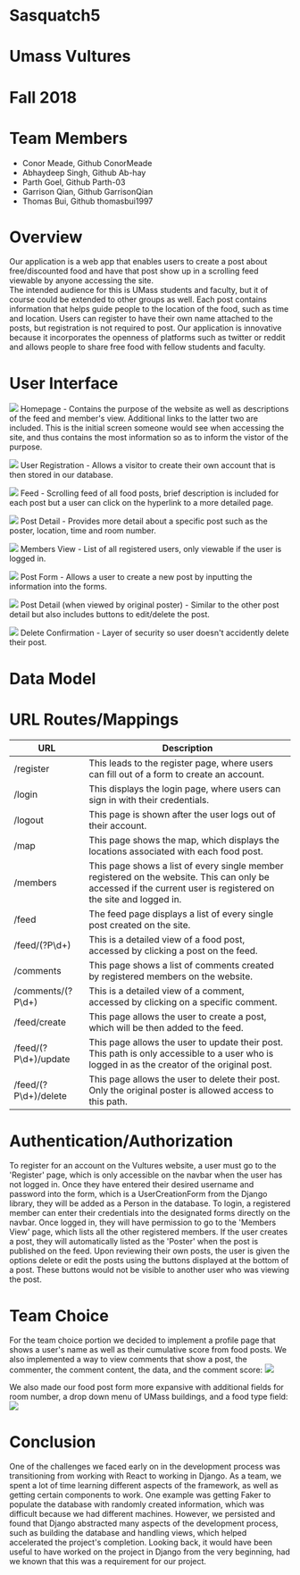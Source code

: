 # Sasquatch5

# Umass Vultures

# Fall 2018

# Team Members

* Conor Meade, Github ConorMeade
* Abhaydeep Singh, Github Ab-hay
* Parth Goel, Github Parth-03
* Garrison Qian, Github GarrisonQian
* Thomas Bui, Github thomasbui1997

# Overview
Our application is a web app that enables users to create a post about free/discounted food and have that post show up in a scrolling feed viewable by anyone accessing the site.  
The intended audience for this is UMass students and faculty, but it of course could be extended to other groups as well.  Each post contains information that helps guide people to
the location of the food, such as time and location.  Users can register to have their own name attached to the posts, but registration is not required to post.  Our application is
innovative because it incorporates the openness of platforms such as twitter or reddit and allows people to share free food with fellow students and faculty.  

# User Interface
![](https://i.gyazo.com/662d3e4a0e389af75f543b2a8f81ed42.png)
Homepage - Contains the purpose of the website as well as descriptions of the feed and member's view.  Additional links to the latter two are included.  This is the initial screen 
someone would see when accessing the site, and thus contains the most information so as to inform the vistor of the purpose.  

![](https://i.gyazo.com/26503a55c7bb5fa637696e6b3a23f75e.png)
User Registration - Allows a visitor to create their own account that is then stored in our database.

![](https://i.gyazo.com/6cba12b5b00d09e958c4ecd1d9da5969.png)
Feed - Scrolling feed of all food posts, brief description is included for each post but a user can click on the hyperlink to a more detailed page. 

![](https://i.gyazo.com/782f8e26f19b287600c134302874a103.png)
Post Detail - Provides more detail about a specific post such as the poster, location, time and room number.

![](https://i.gyazo.com/a285fc70032e3d1f5a1232d9ca246c41.png)
Members View - List of all registered users, only viewable if the user is logged in.  

![](https://i.gyazo.com/e764f1b8908b159212b00b111989ff62.png)
Post Form - Allows a user to create a new post by inputting the information into the forms.

![](https://i.gyazo.com/897f667b0226c04c83755e04395708b5.png)
Post Detail (when viewed by original poster) - Similar to the other post detail but also includes buttons to edit/delete the post.  

![](https://i.gyazo.com/eb4894f5e6e0650db9694bbcb5ac21af.png)
Delete Confirmation - Layer of security so user doesn't accidently delete their post.  


# Data Model


# URL Routes/Mappings
| URL | Description |
| --- | --- |
| /register | This leads to the register page, where users can fill out of a form to create an account. |
| /login | This displays the login page, where users can sign in with their credentials. |
| /logout | This page is shown after the user logs out of their account. |
| /map | This page shows the map, which displays the locations associated with each food post.  |
| /members | This page shows a list of every single member registered on the website. This can only be accessed if the current user is registered on the site and logged in. |
| /feed | The feed page displays a list of every single post created on the site. |
| /feed/(?P<pk>\d+) | This is a detailed view of a food post, accessed by clicking a post on the feed. |
| /comments | This page shows a list of comments created by registered members on the website. |
| /comments/(?P<pk>\d+) | This is a detailed view of a comment, accessed by clicking on a specific comment. |
| /feed/create | This page allows the user to create a post, which will be then added to the feed. |
| /feed/(?P<pk>\d+)/update | This page allows the user to update their post. This path is only accessible to a user who is logged in as the creator of the original post. |
| /feed/(?P<pk>\d+)/delete | This page allows the user to delete their post. Only the original poster is allowed access to this path. |

# Authentication/Authorization
To register for an account on the Vultures website, a user must go to the 'Register' page, which is only accessible on the navbar when the user has not logged in. Once they have entered their desired username and password into the form, which is a UserCreationForm from the Django library, they will be added as a Person in the database.
To login, a registered member can enter their credentials into the designated forms directly on the navbar. 
Once logged in, they will have permission to go to the 'Members View' page, which lists all the other registered members. If the user creates a post, they will automatically listed as the 'Poster' when the post is published on the feed. Upon reviewing their own posts, the user is given the options delete or edit the posts using the buttons displayed at the bottom of a post. These buttons would not be visible to another user who was viewing the post.

# Team Choice
For the team choice portion we decided to implement a profile page that shows a user's name as well as their cumulative score from food posts. We also implemented a way to view comments that show a post, the commenter, the comment content, the data, and the comment score:
![](https://i.imgur.com/5Yb4p7w.jpg) 

We also made our food post form more expansive with additional fields for room number, a drop down menu of UMass buildings, and a food type field:
![](https://i.imgur.com/RMSCqUa.jpg)

# Conclusion
One of the challenges we faced early on in the development process was transitioning from working with React to working in Django. As a team, we spent a lot of time learning different aspects of the framework, as well as getting certain components to work. One example was getting Faker to populate the database with randomly created information, which was difficult because we had different machines. However, we persisted and found that Django abstracted many aspects of the development process, such as building the database and handling views, which helped accelerated the project's completion. Looking back, it would have been useful to have worked on the project in Django from the very beginning, had we known that this was a requirement for our project.
